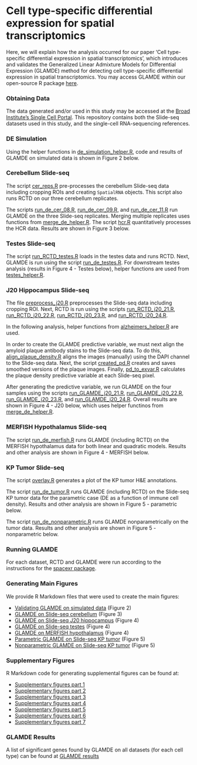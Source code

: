 
<!-- README.md is generated from README.Rmd. Please edit that file -->

# Cell type-specific differential expression for spatial transcriptomics

<!-- badges: start -->
<!-- badges: end -->

Here, we will explain how the analysis occurred for our paper ‘Cell
type-specific differential expression in spatial transcriptomics’, which
introduces and validates the Generalized Linear Admixture Models for
Differential Expression (GLAMDE) method for detecting cell type-specific
differential expression in spatial transcriptomics. You may access
GLAMDE within our open-source R package
[here](https://github.com/dmcable/spacexr).

### Obtaining Data

The data generated and/or used in this study may be accessed at the
[Broad Institute’s Single Cell
Portal](https://singlecell.broadinstitute.org/single_cell/study/SCP1663).
This repository contains both the Slide-seq datasets used in this study,
and the single-cell RNA-sequencing references.

### DE Simulation

Using the helper functions in
[de_simulation_helper.R](https://github.com/dmcable/spacexr/tree/master/AnalysisGLAMDE/helper_functions/de_simulation_helper.R),
code and results of GLAMDE on simulated data is shown in Figure 2 below.

### Cerebellum Slide-seq

The script
[cer_reps.R](https://github.com/dmcable/spacexr/tree/master/AnalysisGLAMDE/Preprocessing_and_RCTD/cer_reps.R)
pre-processes the cerebellum Slide-seq data including cropping ROIs and
creating `SpatialRNA` objects. This script also runs RCTD on our three
cerebellum replicates.

The scripts
[run_de_cer_08.R](https://github.com/dmcable/spacexr/tree/master/AnalysisGLAMDE/run_GLAMDE/run_de_cer_08.R),
[run_de_cer_09.R](https://github.com/dmcable/spacexr/tree/master/AnalysisGLAMDE/run_GLAMDE/run_de_cer_09.R),
and
[run_de_cer_11.R](https://github.com/dmcable/spacexr/tree/master/AnalysisGLAMDE/run_GLAMDE/run_de_cer_11.R)
run GLAMDE on the three Slide-seq replicates. Merging multiple
replicates uses functions from
[merge_de_helper.R](https://github.com/dmcable/spacexr/tree/master/AnalysisGLAMDE/helper_functions/merge_de_helper.R).
The script
[hcr.R](https://github.com/dmcable/spacexr/tree/master/AnalysisGLAMDE/image_analysis/hcr.R)
quantitatively processes the HCR data. Results are shown in Figure 3
below.

### Testes Slide-seq

The script
[run_RCTD_testes.R](https://github.com/dmcable/spacexr/tree/master/AnalysisGLAMDE/Preprocessing_and_RCTD/run_RCTD_testes.R)
loads in the testes data and runs RCTD. Next, GLAMDE is run using the
script
[run_de_testes.R](https://github.com/dmcable/spacexr/tree/master/AnalysisGLAMDE/run_GLAMDE/run_de_testes.R).
For downstream testes analysis (results in Figure 4 - Testes below),
helper functions are used from
[testes_helper.R](https://github.com/dmcable/spacexr/tree/master/AnalysisGLAMDE/helper_functions/testes_helper.R).

### J20 Hippocampus Slide-seq

The file
[preprocess_j20.R](https://github.com/dmcable/spacexr/tree/master/AnalysisGLAMDE/j20/preprocess_j20.R)
preprocesses the Slide-seq data including cropping ROI. Next, RCTD is
run using the scripts
[run_RCTD_j20_21.R](https://github.com/dmcable/spacexr/tree/master/AnalysisGLAMDE/j20/run_RCTD_j20_21.R),
[run_RCTD_j20_22.R](https://github.com/dmcable/spacexr/tree/master/AnalysisGLAMDE/j20/run_RCTD_j20_22.R),
[run_RCTD_j20_23.R](https://github.com/dmcable/spacexr/tree/master/AnalysisGLAMDE/j20/run_RCTD_j20_23.R),
and
[run_RCTD_j20_24.R](https://github.com/dmcable/spacexr/tree/master/AnalysisGLAMDE/j20/run_RCTD_j20_24.R).

In the following analysis, helper functions from
[alzheimers_helper.R](https://github.com/dmcable/spacexr/tree/master/AnalysisGLAMDE/helper_functions/alzheimers_helper.R)
are used.

In order to create the GLAMDE predictive variable, we must next align
the amyloid plaque antibody stains to the Slide-seq data. To do this,
[align_plaque_density.R](https://github.com/dmcable/spacexr/tree/master/AnalysisGLAMDE/j20/align_plaque_density.R)
aligns the images (manually) using the DAPI channel to the Slide-seq
data. Next, the script
[created_pd.R](https://github.com/dmcable/spacexr/tree/master/AnalysisGLAMDE/j20/create_pd.R)
creates and saves smoothed versions of the plaque images. Finally,
[pd_to_exvar.R](https://github.com/dmcable/spacexr/tree/master/AnalysisGLAMDE/j20/pd_to_exvar.R)
calculates the plaque density predictive variable at each Slide-seq
pixel.

After generating the predictive variable, we run GLAMDE on the four
samples using the scripts
[run_GLAMDE_j20_21.R](https://github.com/dmcable/spacexr/tree/master/AnalysisGLAMDE/j20/run_GLAMDE_j20_21.R),
[run_GLAMDE_j20_22.R](https://github.com/dmcable/spacexr/tree/master/AnalysisGLAMDE/j20/run_GLAMDE_j20_22.R),
[run_GLAMDE_j20_23.R](https://github.com/dmcable/spacexr/tree/master/AnalysisGLAMDE/j20/run_GLAMDE_j20_23.R),
and
[run_GLAMDE_j20_24.R](https://github.com/dmcable/spacexr/tree/master/AnalysisGLAMDE/j20/run_GLAMDE_j20_24.R).
Overall results are shown in Figure 4 - J20 below, which uses helper
functinos from
[merge_de_helper.R](https://github.com/dmcable/spacexr/tree/master/AnalysisGLAMDE/helper_functions/merge_de_helper.R).

### MERFISH Hypothalamus Slide-seq

The script
[run_de_merfish.R](https://github.com/dmcable/spacexr/tree/master/AnalysisGLAMDE/run_GLAMDE/run_de_merfish.R)
runs GLAMDE (including RCTD) on the MERFISH hypothalamus data for both
linear and quadratic models. Results and other analysis are shown in
Figure 4 - MERFISH below.

### KP Tumor Slide-seq

The script
[overlay.R](https://github.com/dmcable/spacexr/tree/master/AnalysisGLAMDE/image_analysis/overlay.R)
generates a plot of the KP tumor H&E annotations.

The script
[run_de_tumor.R](https://github.com/dmcable/spacexr/tree/master/AnalysisGLAMDE/run_GLAMDE/run_de_tumor.R)
runs GLAMDE (including RCTD) on the Slide-seq KP tumor data for the
parametric case (DE as a function of immune cell density). Results and
other analysis are shown in Figure 5 - parametric below.

The script
[run_de_nonparametric.R](https://github.com/dmcable/spacexr/tree/master/AnalysisGLAMDE/run_GLAMDE/run_de_nonparametric.R)
runs GLAMDE nonparametrically on the tumor data. Results and other
analysis are shown in Figure 5 - nonparametric below.

### Running GLAMDE

For each dataset, RCTD and GLAMDE were run according to the instructions
for the [spacexr package](https://github.com/dmcable/spacexr).

### Generating Main Figures

We provide R Markdown files that were used to create the main figures:

-   [Validating GLAMDE on simulated
    data](https://raw.githack.com/dmcable/spacexr/master/AnalysisGLAMDE/Figures/figure2.html)
    (Figure 2)
-   [GLAMDE on Slide-seq
    cerebellum](https://raw.githack.com/dmcable/spacexr/master/AnalysisGLAMDE/Figures/figure3.html)
    (Figure 3)
-   [GLAMDE on Slide-seq J20
    hippocampus](https://raw.githack.com/dmcable/spacexr/master/AnalysisGLAMDE/Figures/figure4_j20.html)
    (Figure 4)
-   [GLAMDE on Slide-seq
    testes](https://raw.githack.com/dmcable/spacexr/master/AnalysisGLAMDE/Figures/figure4_testes.html)
    (Figure 4)
-   [GLAMDE on MERFISH
    hypothalamus](https://raw.githack.com/dmcable/spacexr/master/AnalysisGLAMDE/Figures/figure4_merfish.html)
    (Figure 4)
-   [Parametric GLAMDE on Slide-seq KP
    tumor](https://raw.githack.com/dmcable/spacexr/master/AnalysisGLAMDE/Figures/figure5_parametric.html)
    (Figure 5)
-   [Nonparametric GLAMDE on Slide-seq KP
    tumor](https://raw.githack.com/dmcable/spacexr/master/AnalysisGLAMDE/Figures/figure5_nonparametric.html)
    (Figure 5)

### Supplementary Figures

R Markdown code for generating supplemental figures can be found at:

-   [Supplementary figures part
    1](https://github.com/dmcable/spacexr/tree/master/AnalysisGLAMDE/Figures/supp1.Rmd)
-   [Supplementary figures part
    2](https://github.com/dmcable/spacexr/tree/master/AnalysisGLAMDE/Figures/supp2.Rmd)
-   [Supplementary figures part
    3](https://github.com/dmcable/spacexr/tree/master/AnalysisGLAMDE/Figures/supp3.Rmd)
-   [Supplementary figures part
    4](https://github.com/dmcable/spacexr/tree/master/AnalysisGLAMDE/Figures/supp4.Rmd)
-   [Supplementary figures part
    5](https://github.com/dmcable/spacexr/tree/master/AnalysisGLAMDE/Figures/supp5.Rmd)
-   [Supplementary figures part
    6](https://github.com/dmcable/spacexr/tree/master/AnalysisGLAMDE/Figures/supp6.Rmd)
-   [Supplementary figures part
    7](https://github.com/dmcable/spacexr/tree/master/AnalysisGLAMDE/Figures/supp7.Rmd)

### GLAMDE Results

A list of significant genes found by GLAMDE on all datasets (for each
cell type) can be found at [GLAMDE
results](https://github.com/dmcable/spacexr/tree/master/AnalysisGLAMDE/paper_results)
